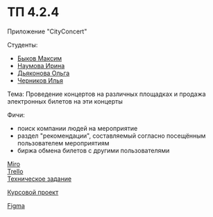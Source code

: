 # ТП 4.2.4
Приложение "CityConcert"

Студенты:
* [Быков Максим]( https://github.com/SummerFreezingMe " Быков Максим ")
* [Наумова Ирина]( https://github.com/NaumovichID " Наумова Ирина ")
* [Дьяконова Ольга]( https://github.com/lleoppolldo " Дьяконова Ольга ")
* [Черников Илья]( https://github.com/4ERILYA " Черников Илья ")

Тема: Проведение концертов на различных площадках и продажа электронных билетов на эти концерты

Фичи:  
* поиск компании людей на мероприятие
* раздел "рекомендации", составляемый согласно посещённым пользователем мероприятиям
* биржа обмена билетов с другими пользователями
 
[Miro]( https://miro.com/app/board/uXjVPi8gZWo=/?share_link_id=370845836904 )                
[Trello]( https://trello.com/b/195Q1ozD/cityconcert )  
[Техническое задание]( https://github.com/SummerFreezingMe/TicketShop/blob/main/Документация/Техническое%20задание.pdf )

[Курсовой проект]( https://github.com/SummerFreezingMe/TicketShop/blob/main/Документация/Курсовой%20проект.pdf )

[Figma]( https://www.figma.com/file/9mDobyzAV7fCjSrQzZKU9i/FirstPrototype?node-id=0%3A1&t=8eapKZ2h4iOWhbOM-1 )
